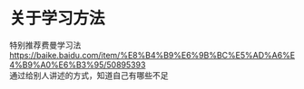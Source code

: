 # 关于学习方法
特别推荐费曼学习法 <https://baike.baidu.com/item/%E8%B4%B9%E6%9B%BC%E5%AD%A6%E4%B9%A0%E6%B3%95/50895393>  
通过给别人讲述的方式，知道自己有哪些不足